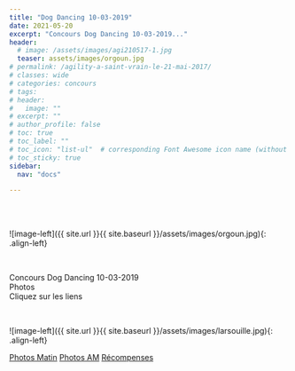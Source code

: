 ```yaml
---
title: "Dog Dancing 10-03-2019"
date: 2021-05-20
excerpt: "Concours Dog Dancing 10-03-2019..."
header:
  # image: /assets/images/agi210517-1.jpg
  teaser: assets/images/orgoun.jpg
# permalink: /agility-a-saint-vrain-le-21-mai-2017/
# classes: wide
# categories: concours
# tags: 
# header:
#   image: ""
# excerpt: ""
# author_profile: false
# toc: true
# toc_label: ""
# toc_icon: "list-ul"  # corresponding Font Awesome icon name (without fa prefix)
# toc_sticky: true
sidebar:
  nav: "docs"

---
```


<br>
&nbsp;
<br>

![image-left]({{ site.url }}{{ site.baseurl }}/assets/images/orgoun.jpg){: .align-left} 

<br>

Concours Dog Dancing 10-03-2019 <br>
Photos <br>
Cliquez sur les liens

<br>

![image-left]({{ site.url }}{{ site.baseurl }}/assets/images/larsouille.jpg){: .align-left} 

[Photos Matin](http://www.kizoa.fr/Montage-Video/d119741008k5895526o2l1/concours-dagility-de-saint-vrain-2017)
[Photos AM](https://photos.app.goo.gl/swuRs96tJz3NUo3c8)
[Récompenses](https://photos.app.goo.gl/BZSGGSaDhL7x748h9)